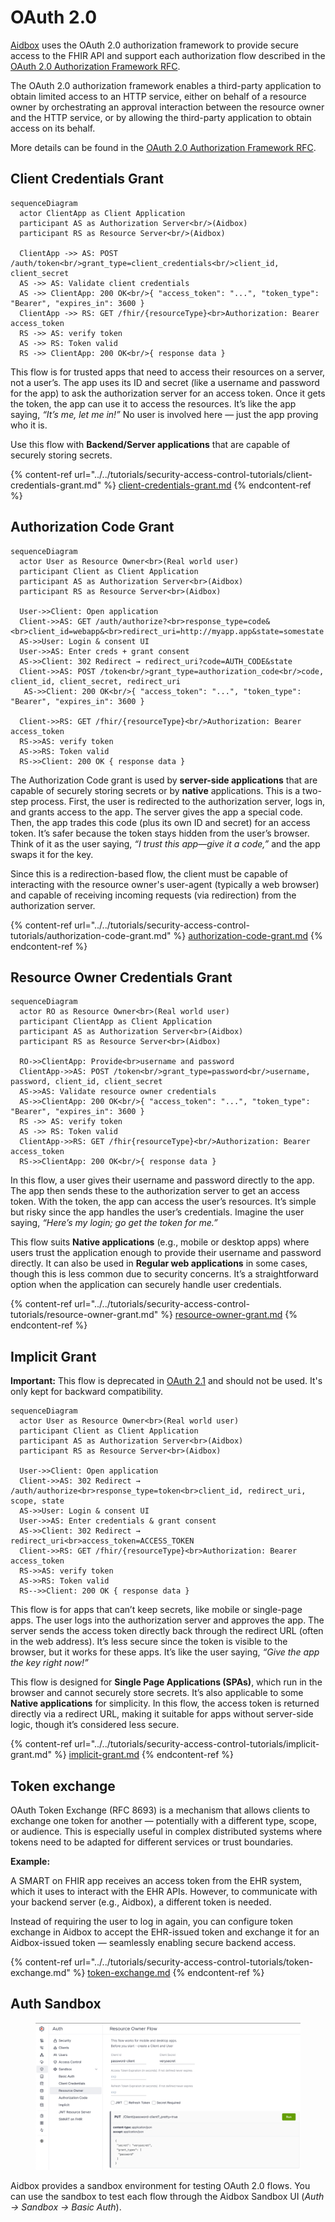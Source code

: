 # OAuth 2.0

[Aidbox](https://www.health-samurai.io/aidbox) uses the OAuth 2.0 authorization framework to provide secure access to the FHIR API and support each authorization flow described in the [OAuth 2.0 Authorization Framework RFC](https://tools.ietf.org/html/rfc6749).

The OAuth 2.0 authorization framework enables a third-party application to obtain limited access to an HTTP service, either on behalf of a resource owner by orchestrating an approval interaction between the resource owner and the HTTP service, or by allowing the third-party application to obtain access on its behalf.

More details can be found in the [OAuth 2.0 Authorization Framework RFC](https://tools.ietf.org/html/rfc6749).

## Client Credentials Grant

```mermaid fullWidth="true"
sequenceDiagram
  actor ClientApp as Client Application
  participant AS as Authorization Server<br/>(Aidbox)
  participant RS as Resource Server<br/>(Aidbox)

  ClientApp ->> AS: POST /auth/token<br/>grant_type=client_credentials<br/>client_id, client_secret
  AS ->> AS: Validate client credentials
  AS ->> ClientApp: 200 OK<br/>{ "access_token": "...", "token_type": "Bearer", "expires_in": 3600 }
  ClientApp ->> RS: GET /fhir/{resourceType}<br>Authorization: Bearer access_token
  RS ->> AS: verify token
  AS ->> RS: Token valid
  RS ->> ClientApp: 200 OK<br/>{ response data }
```

This flow is for trusted apps that need to access their resources on a server, not a user’s. The app uses its ID and secret (like a username and password for the app) to ask the authorization server for an access token. Once it gets the token, the app can use it to access the resources. It’s like the app saying, _“It’s me, let me in!”_ No user is involved here — just the app proving who it is.

Use this flow with **Backend/Server applications** that are capable of securely storing secrets.

{% content-ref url="../../tutorials/security-access-control-tutorials/client-credentials-grant.md" %}
[client-credentials-grant.md](../../tutorials/security-access-control-tutorials/client-credentials-grant.md)
{% endcontent-ref %}

## Authorization Code Grant

```mermaid fullWidth="true"
sequenceDiagram
  actor User as Resource Owner<br>(Real world user)
  participant Client as Client Application
  participant AS as Authorization Server<br>(Aidbox)
  participant RS as Resource Server<br>(Aidbox)

  User->>Client: Open application
  Client->>AS: GET /auth/authorize?<br>response_type=code&<br>client_id=webapp&<br>redirect_uri=http://myapp.app&state=somestate
  AS->>User: Login & consent UI
  User->>AS: Enter creds + grant consent
  AS->>Client: 302 Redirect → redirect_uri?code=AUTH_CODE&state
  Client->>AS: POST /token<br/>grant_type=authorization_code<br/>code, client_id, client_secret, redirect_uri
   AS->>Client: 200 OK<br/>{ "access_token": "...", "token_type": "Bearer", "expires_in": 3600 }
  
  Client->>RS: GET /fhir/{resourceType}<br/>Authorization: Bearer access_token
  RS->>AS: verify token
  AS->>RS: Token valid
  RS->>Client: 200 OK { response data }
```

The Authorization Code grant is used by **server-side applications** that are capable of securely storing secrets or by **native** applications. This is a two-step process. First, the user is redirected to the authorization server, logs in, and grants access to the app. The server gives the app a special code. Then, the app trades this code (plus its own ID and secret) for an access token. It’s safer because the token stays hidden from the user’s browser. Think of it as the user saying, _“I trust this app—give it a code,”_ and the app swaps it for the key.

Since this is a redirection-based flow, the client must be capable of interacting with the resource owner's user-agent (typically a web browser) and capable of receiving incoming requests (via redirection) from the authorization server.

{% content-ref url="../../tutorials/security-access-control-tutorials/authorization-code-grant.md" %}
[authorization-code-grant.md](../../tutorials/security-access-control-tutorials/authorization-code-grant.md)
{% endcontent-ref %}

## Resource Owner Credentials Grant

```mermaid fullWidth="true"
sequenceDiagram
  actor RO as Resource Owner<br>(Real world user)
  participant ClientApp as Client Application
  participant AS as Authorization Server<br>(Aidbox)
  participant RS as Resource Server<br>(Aidbox)

  RO->>ClientApp: Provide<br>username and password
  ClientApp->>AS: POST /token<br/>grant_type=password<br/>username, password, client_id, client_secret
  AS->>AS: Validate resource owner credentials
  AS->>ClientApp: 200 OK<br/>{ "access_token": "...", "token_type": "Bearer", "expires_in": 3600 }
  RS ->> AS: verify token
  AS ->> RS: Token valid
  ClientApp->>RS: GET /fhir{resourceType}<br/>Authorization: Bearer access_token
  RS->>ClientApp: 200 OK<br/>{ response data }
```

In this flow, a user gives their username and password directly to the app. The app then sends these to the authorization server to get an access token. With the token, the app can access the user’s resources. It’s simple but risky since the app handles the user’s credentials. Imagine the user saying, _“Here’s my login; go get the token for me.”_

This flow suits **Native applications** (e.g., mobile or desktop apps) where users trust the application enough to provide their username and password directly. It can also be used in **Regular web applications** in some cases, though this is less common due to security concerns. It’s a straightforward option when the application can securely handle user credentials.

{% content-ref url="../../tutorials/security-access-control-tutorials/resource-owner-grant.md" %}
[resource-owner-grant.md](../../tutorials/security-access-control-tutorials/resource-owner-grant.md)
{% endcontent-ref %}

## Implicit Grant

**Important:** This flow is deprecated in [OAuth 2.1](https://datatracker.ietf.org/doc/html/draft-ietf-oauth-v2-1-12#name-removal-of-the-oauth-20-imp) and should not be used. It's only kept for backward compatibility.

```mermaid
sequenceDiagram
  actor User as Resource Owner<br>(Real world user)
  participant Client as Client Application
  participant AS as Authorization Server<br>(Aidbox)
  participant RS as Resource Server<br>(Aidbox)

  User->>Client: Open application
  Client->>AS: 302 Redirect → /auth/authorize<br>response_type=token<br>client_id, redirect_uri, scope, state
  AS->>User: Login & consent UI
  User->>AS: Enter credentials & grant consent
  AS->>Client: 302 Redirect → redirect_uri<br>access_token=ACCESS_TOKEN
  Client->>RS: GET /fhir/{resourceType}<br>Authorization: Bearer access_token
  RS->>AS: verify token
  AS->>RS: Token valid
  RS-->>Client: 200 OK { response data }

```

This flow is for apps that can’t keep secrets, like mobile or single-page apps. The user logs into the authorization server and approves the app. The server sends the access token directly back through the redirect URL (often in the web address). It’s less secure since the token is visible to the browser, but it works for these apps. It’s like the user saying, _“Give the app the key right now!”_

This flow is designed for **Single Page Applications (SPAs)**, which run in the browser and cannot securely store secrets. It’s also applicable to some **Native applications** for simplicity. In this flow, the access token is returned directly via a redirect URL, making it suitable for apps without server-side logic, though it’s considered less secure.

{% content-ref url="../../tutorials/security-access-control-tutorials/implicit-grant.md" %}
[implicit-grant.md](../../tutorials/security-access-control-tutorials/implicit-grant.md)
{% endcontent-ref %}

## Token exchange

OAuth Token Exchange (RFC 8693) is a mechanism that allows clients to exchange one token for another — potentially with a different type, scope, or audience. This is especially useful in complex distributed systems where tokens need to be adapted for different services or trust boundaries.

**Example:**

A SMART on FHIR app receives an access token from the EHR system, which it uses to interact with the EHR APIs. However, to communicate with your backend server (e.g., Aidbox), a different token is needed.

Instead of requiring the user to log in again, you can configure token exchange in Aidbox to accept the EHR-issued token and exchange it for an Aidbox-issued token — seamlessly enabling secure backend access.

{% content-ref url="../../tutorials/security-access-control-tutorials/token-exchange.md" %}
[token-exchange.md](../../tutorials/security-access-control-tutorials/token-exchange.md)
{% endcontent-ref %}

## Auth Sandbox

<figure><img src="../../../.gitbook/assets/sandbox-ro.png" alt=""><figcaption></figcaption></figure>

Aidbox provides a sandbox environment for testing OAuth 2.0 flows. You can use the sandbox to test each flow through the Aidbox Sandbox UI (_Auth -> Sandbox -> Basic Auth_).
